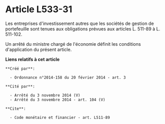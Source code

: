 # Article L533-31

Les entreprises d'investissement autres que les sociétés de gestion de portefeuille sont tenues aux obligations prévues aux
articles L. 511-89 à L. 511-102. 

Un arrêté du ministre chargé de l'économie définit les conditions d'application du présent article.

**Liens relatifs à cet article**

	**Créé par**:

	  - Ordonnance n°2014-158 du 20 février 2014 - art. 3

	**Cité par**:

	  - Arrêté du 3 novembre 2014 (V)
	  - Arrêté du 3 novembre 2014 - art. 104 (V)

	**Cite**:

	  - Code monétaire et financier - art. L511-89
